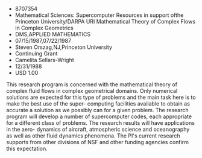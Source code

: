 
* 8707354
* Mathematical Sciences: Supercomputer Resources in support ofthe Princeton University/DARPA URI Mathematical Theory of Complex Flows in Complex Geometrics
* DMS,APPLIED MATHEMATICS
* 07/15/1987,07/22/1987
* Steven Orszag,NJ,Princeton University
* Continuing Grant
* Camelita Sellars-Wright
* 12/31/1988
* USD 1.00

This research program is concerned with the mathematical theory of complex
fluid flows in complex geometrical domains. Only numerical solutions are
expected for this type of problems and the main task here is to make the best
use of the super- computing facilities available to obtain as accurate a
solution as we possibly can for a given problem. The research program will
develop a number of supercomputer codes, each appropriate for a different class
of problems. The research results will have applications in the aero- dynamics
of aircraft, atmospheric science and oceanography as well as other fluid
dynamics phenomena. The PI's current research supports from other divisions of
NSF and other funding agencies confirm this expectation.
